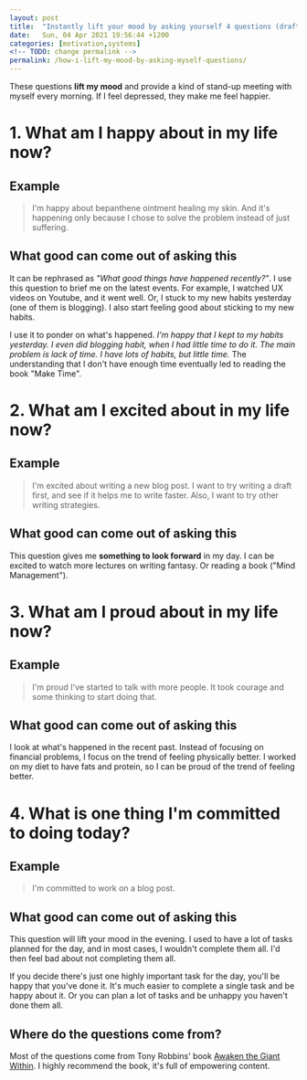 ```yaml
---
layout: post
title:  "Instantly lift your mood by asking yourself 4 questions (draft)"
date:   Sun, 04 Apr 2021 19:56:44 +1200
categories: [motivation,systems]
<!-- TODO: change permalink -->
permalink: /how-i-lift-my-mood-by-asking-myself-questions/
---
```


<!-- Present, future, past -->
These questions **lift my mood** and provide a kind of stand-up meeting with
myself every morning. If I feel depressed, they make me feel happier.

# 1. What am I happy about in my life now?

## Example
> I'm happy about bepanthene ointment healing my skin. And it's happening only
  because I chose to solve the problem instead of just suffering.

## What good can come out of asking this

It can be rephrased as _"What good things have happened recently?"_. I use this
question to brief me on the latest events. For example, I watched UX videos on
Youtube, and it went well. Or, I stuck to my new habits yesterday (one of them
is blogging). I also start feeling good about sticking to my new habits.

I use it to ponder on what's happened.
*I'm happy that I kept to my habits yesterday. I even did blogging habit, when I
had little time to do it. The main problem is lack of time. I have lots of
habits, but little time.*
The understanding that I don't have enough time eventually led to reading the
book "Make Time".

# 2. What am I excited about in my life now?

## Example

> I'm excited about writing a new blog post. I want to try writing a draft
> first, and see if it helps me to write faster. Also, I want to try other
> writing strategies.

## What good can come out of asking this

This question gives me **something to look forward** in my day. I can be excited to
watch more lectures on writing fantasy. Or reading a book ("Mind Management").

# 3. What am I proud about in my life now?

## Example
> I'm proud I've started to talk with more people. It took courage and some
> thinking to start doing that.

## What good can come out of asking this

I look at what's happened in the recent past. Instead of focusing on financial
problems, I focus on the trend of feeling physically better. I worked on my
diet to have fats and protein, so I can be proud of the trend of feeling better.

# 4. What is one thing I'm committed to doing today?

## Example
> I'm committed to work on a blog post.

## What good can come out of asking this

This question will lift your mood in the evening. I used to have a lot of tasks
planned for the day, and in most cases, I wouldn't complete them all. I'd then
feel bad about not completing them all.

If you decide there's just one highly important task for the day, you'll be
happy that you've done it. It's much easier to complete a single task and be
happy about it. Or you can plan a lot of tasks and be unhappy you haven't done
them all.

## Where do the questions come from?

Most of the questions come from Tony Robbins' book [Awaken the Giant
Within](https://www.goodreads.com/book/show/180116.Awaken_the_Giant_Within?ac=1&from_search=true&qid=YRN1pWVUkI&rank=1). I highly recommend the book, it's full of empowering content.
